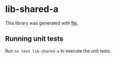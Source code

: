 # lib-shared-a

This library was generated with [Nx](https://nx.dev).

## Running unit tests

Run `nx test lib-shared-a` to execute the unit tests.

